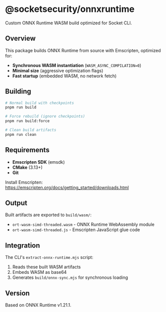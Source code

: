 # @socketsecurity/onnxruntime

Custom ONNX Runtime WASM build optimized for Socket CLI.

## Overview

This package builds ONNX Runtime from source with Emscripten, optimized for:
- **Synchronous WASM instantiation** (`WASM_ASYNC_COMPILATION=0`)
- **Minimal size** (aggressive optimization flags)
- **Fast startup** (embedded WASM, no network fetch)

## Building

```bash
# Normal build with checkpoints
pnpm run build

# Force rebuild (ignore checkpoints)
pnpm run build:force

# Clean build artifacts
pnpm run clean
```

## Requirements

- **Emscripten SDK** (emsdk)
- **CMake** (3.13+)
- **Git**

Install Emscripten: https://emscripten.org/docs/getting_started/downloads.html

## Output

Built artifacts are exported to `build/wasm/`:
- `ort-wasm-simd-threaded.wasm` - ONNX Runtime WebAssembly module
- `ort-wasm-simd-threaded.js` - Emscripten JavaScript glue code

## Integration

The CLI's `extract-onnx-runtime.mjs` script:
1. Reads these built WASM artifacts
2. Embeds WASM as base64
3. Generates `build/onnx-sync.mjs` for synchronous loading

## Version

Based on ONNX Runtime v1.21.1.
